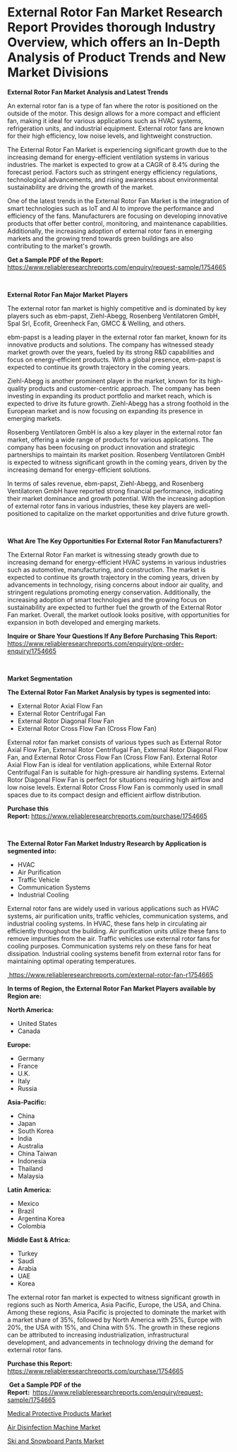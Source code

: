 <p><h1>External Rotor Fan Market Research Report Provides thorough Industry Overview, which offers an In-Depth Analysis of Product Trends and New Market Divisions</h1></p><p><strong>External Rotor Fan Market Analysis and Latest Trends</strong></p>
<p><p>An external rotor fan is a type of fan where the rotor is positioned on the outside of the motor. This design allows for a more compact and efficient fan, making it ideal for various applications such as HVAC systems, refrigeration units, and industrial equipment. External rotor fans are known for their high efficiency, low noise levels, and lightweight construction.</p><p>The External Rotor Fan Market is experiencing significant growth due to the increasing demand for energy-efficient ventilation systems in various industries. The market is expected to grow at a CAGR of 8.4% during the forecast period. Factors such as stringent energy efficiency regulations, technological advancements, and rising awareness about environmental sustainability are driving the growth of the market.</p><p>One of the latest trends in the External Rotor Fan Market is the integration of smart technologies such as IoT and AI to improve the performance and efficiency of the fans. Manufacturers are focusing on developing innovative products that offer better control, monitoring, and maintenance capabilities. Additionally, the increasing adoption of external rotor fans in emerging markets and the growing trend towards green buildings are also contributing to the market's growth.</p></p>
<p><strong>Get a Sample PDF of the Report:&nbsp;</strong> <a href="https://www.reliableresearchreports.com/enquiry/request-sample/1754665">https://www.reliableresearchreports.com/enquiry/request-sample/1754665</a></p>
<p>&nbsp;</p>
<p><strong>External Rotor Fan Major Market Players</strong></p>
<p><p>The external rotor fan market is highly competitive and is dominated by key players such as ebm-papst, Ziehl-Abegg, Rosenberg Ventilatoren GmbH, Spal Srl, Ecofit, Greenheck Fan, GMCC & Welling, and others.</p><p>ebm-papst is a leading player in the external rotor fan market, known for its innovative products and solutions. The company has witnessed steady market growth over the years, fueled by its strong R&D capabilities and focus on energy-efficient products. With a global presence, ebm-papst is expected to continue its growth trajectory in the coming years.</p><p>Ziehl-Abegg is another prominent player in the market, known for its high-quality products and customer-centric approach. The company has been investing in expanding its product portfolio and market reach, which is expected to drive its future growth. Ziehl-Abegg has a strong foothold in the European market and is now focusing on expanding its presence in emerging markets.</p><p>Rosenberg Ventilatoren GmbH is also a key player in the external rotor fan market, offering a wide range of products for various applications. The company has been focusing on product innovation and strategic partnerships to maintain its market position. Rosenberg Ventilatoren GmbH is expected to witness significant growth in the coming years, driven by the increasing demand for energy-efficient solutions.</p><p>In terms of sales revenue, ebm-papst, Ziehl-Abegg, and Rosenberg Ventilatoren GmbH have reported strong financial performance, indicating their market dominance and growth potential. With the increasing adoption of external rotor fans in various industries, these key players are well-positioned to capitalize on the market opportunities and drive future growth.</p></p>
<p>&nbsp;</p>
<p><strong>What Are The Key Opportunities For External Rotor Fan Manufacturers?</strong></p>
<p><p>The External Rotor Fan market is witnessing steady growth due to increasing demand for energy-efficient HVAC systems in various industries such as automotive, manufacturing, and construction. The market is expected to continue its growth trajectory in the coming years, driven by advancements in technology, rising concerns about indoor air quality, and stringent regulations promoting energy conservation. Additionally, the increasing adoption of smart technologies and the growing focus on sustainability are expected to further fuel the growth of the External Rotor Fan market. Overall, the market outlook looks positive, with opportunities for expansion in both developed and emerging markets.</p></p>
<p><strong>Inquire or Share Your Questions If Any Before Purchasing This Report:</strong> <a href="https://www.reliableresearchreports.com/enquiry/pre-order-enquiry/1754665">https://www.reliableresearchreports.com/enquiry/pre-order-enquiry/1754665</a></p>
<p>&nbsp;</p>
<p><strong>Market Segmentation</strong></p>
<p><strong>The External Rotor Fan Market Analysis by types is segmented into:</strong></p>
<p><ul><li>External Rotor Axial Flow Fan</li><li>External Rotor Centrifugal Fan</li><li>External Rotor Diagonal Flow Fan</li><li>External Rotor Cross Flow Fan (Cross Flow Fan)</li></ul></p>
<p><p>External rotor fan market consists of various types such as External Rotor Axial Flow Fan, External Rotor Centrifugal Fan, External Rotor Diagonal Flow Fan, and External Rotor Cross Flow Fan (Cross Flow Fan). External Rotor Axial Flow Fan is ideal for ventilation applications, while External Rotor Centrifugal Fan is suitable for high-pressure air handling systems. External Rotor Diagonal Flow Fan is perfect for situations requiring high airflow and low noise levels. External Rotor Cross Flow Fan is commonly used in small spaces due to its compact design and efficient airflow distribution.</p></p>
<p><strong>Purchase this Report:&nbsp;</strong><a href="https://www.reliableresearchreports.com/purchase/1754665">https://www.reliableresearchreports.com/purchase/1754665</a></p>
<p>&nbsp;</p>
<p><strong>The External Rotor Fan Market Industry Research by Application is segmented into:</strong></p>
<p><ul><li>HVAC</li><li>Air Purification</li><li>Traffic Vehicle</li><li>Communication Systems</li><li>Industrial Cooling</li></ul></p>
<p><p>External rotor fans are widely used in various applications such as HVAC systems, air purification units, traffic vehicles, communication systems, and industrial cooling systems. In HVAC, these fans help in circulating air efficiently throughout the building. Air purification units utilize these fans to remove impurities from the air. Traffic vehicles use external rotor fans for cooling purposes. Communication systems rely on these fans for heat dissipation. Industrial cooling systems benefit from external rotor fans for maintaining optimal operating temperatures.</p></p>
<p><a href="https://www.reliableresearchreports.com/external-rotor-fan-r1754665">&nbsp;https://www.reliableresearchreports.com/external-rotor-fan-r1754665</a></p>
<p><strong>In terms of Region, the External Rotor Fan Market Players available by Region are:</strong></p>
<p>
    <p> <strong> North America: </strong>
        <ul>
            <li>United States</li>
            <li>Canada</li>
        </ul>
        </p> 
    <p> <strong> Europe: </strong>
        <ul>
            <li>Germany</li>
            <li>France</li>
            <li>U.K.</li>
            <li>Italy</li>
            <li>Russia</li>
        </ul>
        </p> 
    <p> <strong> Asia-Pacific: </strong>
        <ul>
            <li>China</li>
            <li>Japan</li>
            <li>South Korea</li>
            <li>India</li>
            <li>Australia</li>
            <li>China Taiwan</li>
            <li>Indonesia</li>
            <li>Thailand</li>
            <li>Malaysia</li>
        </ul>
        </p> 
    <p> <strong> Latin America: </strong>
        <ul>
            <li>Mexico</li>
            <li>Brazil</li>
            <li>Argentina Korea</li>
            <li>Colombia</li>
        </ul>
        </p> 
    <p> <strong> Middle East & Africa: </strong>
        <ul>
            <li>Turkey</li>
            <li>Saudi</li>
            <li>Arabia</li>
            <li>UAE</li>
            <li>Korea</li>
        </ul>
    </p>
    </p>
<p><p>The external rotor fan market is expected to witness significant growth in regions such as North America, Asia Pacific, Europe, the USA, and China. Among these regions, Asia Pacific is projected to dominate the market with a market share of 35%, followed by North America with 25%, Europe with 20%, the USA with 15%, and China with 5%. The growth in these regions can be attributed to increasing industrialization, infrastructural development, and advancements in technology driving the demand for external rotor fans.</p></p>
<p><strong>Purchase this Report: </strong><a href="https://www.reliableresearchreports.com/purchase/1754665">https://www.reliableresearchreports.com/purchase/1754665</a></p>
<p>&nbsp;<strong>Get a Sample PDF of the Report:&nbsp;&nbsp;</strong><a href="https://www.reliableresearchreports.com/enquiry/request-sample/1754665">https://www.reliableresearchreports.com/enquiry/request-sample/1754665</a></p>
<p><strong></strong></p>
<p><p><a href="https://www.linkedin.com/pulse/medical-protective-products-market-size-cagr-trends-po4re?trackingId=cQr%2FDoFSrQvU05WB0Cxbbg%3D%3D">Medical Protective Products Market</a></p><p><a href="https://www.linkedin.com/pulse/air-disinfection-machine-market-trends-analysis-forecasted-period-umgae?trackingId=GpXGbPqBkNkgrwkbU3ZwYA%3D%3D">Air Disinfection Machine Market</a></p><p><a href="https://www.linkedin.com/pulse/ski-snowboard-pants-market-analysis-its-cagr-segmentation-lj6le?trackingId=u04JiIqeMiB4Ml0z7SP5Iw%3D%3D">Ski and Snowboard Pants Market</a></p></p>